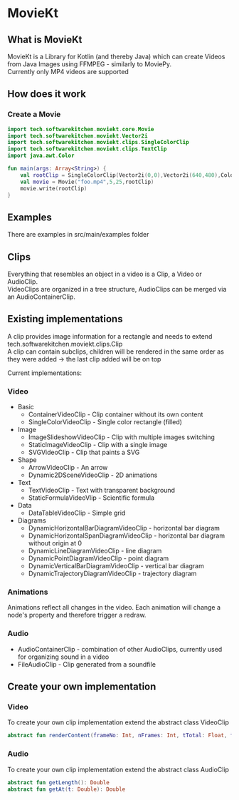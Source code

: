 # MovieKt
## What is MovieKt
MovieKt is a Library for Kotlin (and thereby Java) which can create Videos from
Java Images using FFMPEG - similarly to MoviePy.  
Currently only MP4 videos are supported
## How does it work
### Create a Movie
``` kotlin
import tech.softwarekitchen.moviekt.core.Movie
import tech.softwarekitchen.moviekt.Vector2i
import tech.softwarekitchen.moviekt.clips.SingleColorClip
import tech.softwarekitchen.moviekt.clips.TextClip
import java.awt.Color

fun main(args: Array<String>) {
    val rootClip = SingleColorClip(Vector2i(0,0),Vector2i(640,480),Color(128,64,64))
    val movie = Movie("foo.mp4",5,25,rootClip)
    movie.write(rootClip)
}

```

## Examples
There are examples in src/main/examples folder

## Clips 
Everything that resembles an object in a video is a Clip, a Video or AudioClip.  
VideoClips are organized in a tree structure, AudioClips can be merged via an AudioContainerClip.

## Existing implementations
A clip provides image information for a rectangle and needs to extend tech.softwarekitchen.moviekt.clips.Clip  
A clip can contain subclips, children will be rendered in the same order as they were added -> the last clip added will be on top

Current implementations:  

### Video
* Basic
  * ContainerVideoClip - Clip container without its own content
  * SingleColorVideoClip - Single color rectangle (filled)
* Image
  * ImageSlideshowVideoClip - Clip with multiple images switching
  * StaticImageVideoClip - Clip with a single image
  * SVGVideoClip - Clip that paints a SVG
* Shape
  * ArrowVideoClip - An arrow
  * Dynamic2DSceneVideoClip - 2D animations
* Text
  * TextVideoClip - Text with transparent background
  * StaticFormulaVideoVlip - Scientific formula
* Data
  * DataTableVideoClip - Simple grid
* Diagrams
  * DynamicHorizontalBarDiagramVideoClip - horizontal bar diagram
  * DynamicHorizontalSpanDiagramVideoClip - horizontal bar diagram without origin at 0
  * DynamicLineDiagramVideoClip - line diagram
  * DynamicPointDiagramVideoClip - point diagram
  * DynamicVerticalBarDiagramVideoClip - vertical bar diagram
  * DynamicTrajectoryDiagramVideoClip - trajectory diagram

### Animations
Animations reflect all changes in the video. Each animation will change a node's property
and therefore trigger a redraw.

### Audio
* AudioContainerClip - combination of other AudioClips, currently used for organizing sound in a video
* FileAudioClip - Clip generated from a soundfile

## Create your own implementation
### Video
To create your own clip implementation extend the abstract class VideoClip
``` kotlin
abstract fun renderContent(frameNo: Int, nFrames: Int, tTotal: Float, tInternal: Float): BufferedImage
```
### Audio
To create your own clip implementation extend the abstract class AudioClip
``` kotlin
abstract fun getLength(): Double
abstract fun getAt(t: Double): Double
```
